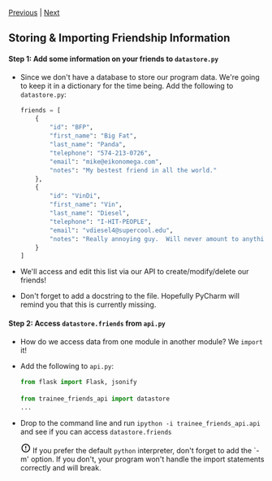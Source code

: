 [Previous](exercise-1.md) |  [Next](exercise-3.md)
## Storing & Importing Friendship Information
#### Step 1: Add some information on your friends to `datastore.py`
* Since we don't have a database to store our program data.  We're going to 
keep it in a dictionary for the time being.  Add the following to `datastore.py`:
    
    ```python
    friends = [
        {
            "id": "BFP",
            "first_name": "Big Fat",
            "last_name": "Panda",
            "telephone": "574-213-0726",
            "email": "mike@eikonomega.com",
            "notes": "My bestest friend in all the world."
        },
        {
            "id": "VinDi",
            "first_name": "Vin",
            "last_name": "Diesel",
            "telephone": "I-HIT-PEOPLE",
            "email": "vdiesel4@supercool.edu",
            "notes": "Really annoying guy.  Will never amount to anything."
        }
    ]
    ```
* We'll access and edit this list via our API to create/modify/delete our friends!
* Don't forget to add a docstring to the file.  Hopefully PyCharm will remind
you that this is currently missing.


#### Step 2: Access `datastore.friends` from `api.py`
* How do we access data from one module in another module?  We `import` it!
* Add the following to `api.py`: 
    ```python
    from flask import Flask, jsonify
    
    from trainee_friends_api import datastore
    ...
    ```
* Drop to the command line and run `ipython -i trainee_friends_api.api` and 
see if you can access `datastore.friends`

    ![alert](../images/alert.png) If you prefer the default `python` 
    interpreter, don't forget to add the `-m' option.  If you don't, your 
    program won't handle the import statements correctly and will break.

    

   
